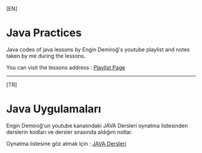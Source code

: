 [EN]
# Java Practices
Java codes of java lessons by Engin Demiroğ's youtube playlist and notes taken by me during the lessons.

You can visit the lessons address : [Playlist Page](https://www.youtube.com/playlist?list=PLqG356ExoxZUGwbqoJEKSMnaxVJe4Uvf8)
___

[TR]
# Java Uygulamaları
Engin Demiroğ'un youtube kanalındaki JAVA Dersleri oynatma listesinden derslerin kodları ve dersler sırasında aldığım notlar.

Oynatma listesine göz atmak için : [JAVA Dersleri](https://kodlama.io/p/yazilim-gelistirici-yetistirme-kampi2)
